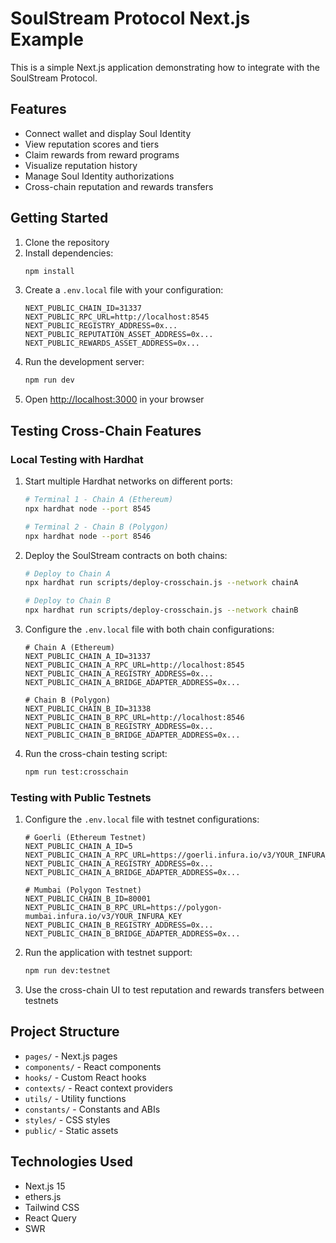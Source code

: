 # SoulStream Protocol Next.js Example

This is a simple Next.js application demonstrating how to integrate with the SoulStream Protocol.

## Features

- Connect wallet and display Soul Identity
- View reputation scores and tiers
- Claim rewards from reward programs
- Visualize reputation history
- Manage Soul Identity authorizations
- Cross-chain reputation and rewards transfers

## Getting Started

1. Clone the repository
2. Install dependencies:
   ```bash
   npm install
   ```
3. Create a `.env.local` file with your configuration:
   ```
   NEXT_PUBLIC_CHAIN_ID=31337
   NEXT_PUBLIC_RPC_URL=http://localhost:8545
   NEXT_PUBLIC_REGISTRY_ADDRESS=0x...
   NEXT_PUBLIC_REPUTATION_ASSET_ADDRESS=0x...
   NEXT_PUBLIC_REWARDS_ASSET_ADDRESS=0x...
   ```
4. Run the development server:
   ```bash
   npm run dev
   ```
5. Open [http://localhost:3000](http://localhost:3000) in your browser

## Testing Cross-Chain Features

### Local Testing with Hardhat

1. Start multiple Hardhat networks on different ports:
   ```bash
   # Terminal 1 - Chain A (Ethereum)
   npx hardhat node --port 8545

   # Terminal 2 - Chain B (Polygon)
   npx hardhat node --port 8546
   ```

2. Deploy the SoulStream contracts on both chains:
   ```bash
   # Deploy to Chain A
   npx hardhat run scripts/deploy-crosschain.js --network chainA

   # Deploy to Chain B
   npx hardhat run scripts/deploy-crosschain.js --network chainB
   ```

3. Configure the `.env.local` file with both chain configurations:
   ```
   # Chain A (Ethereum)
   NEXT_PUBLIC_CHAIN_A_ID=31337
   NEXT_PUBLIC_CHAIN_A_RPC_URL=http://localhost:8545
   NEXT_PUBLIC_CHAIN_A_REGISTRY_ADDRESS=0x...
   NEXT_PUBLIC_CHAIN_A_BRIDGE_ADAPTER_ADDRESS=0x...

   # Chain B (Polygon)
   NEXT_PUBLIC_CHAIN_B_ID=31338
   NEXT_PUBLIC_CHAIN_B_RPC_URL=http://localhost:8546
   NEXT_PUBLIC_CHAIN_B_REGISTRY_ADDRESS=0x...
   NEXT_PUBLIC_CHAIN_B_BRIDGE_ADAPTER_ADDRESS=0x...
   ```

4. Run the cross-chain testing script:
   ```bash
   npm run test:crosschain
   ```

### Testing with Public Testnets

1. Configure the `.env.local` file with testnet configurations:
   ```
   # Goerli (Ethereum Testnet)
   NEXT_PUBLIC_CHAIN_A_ID=5
   NEXT_PUBLIC_CHAIN_A_RPC_URL=https://goerli.infura.io/v3/YOUR_INFURA_KEY
   NEXT_PUBLIC_CHAIN_A_REGISTRY_ADDRESS=0x...
   NEXT_PUBLIC_CHAIN_A_BRIDGE_ADAPTER_ADDRESS=0x...

   # Mumbai (Polygon Testnet)
   NEXT_PUBLIC_CHAIN_B_ID=80001
   NEXT_PUBLIC_CHAIN_B_RPC_URL=https://polygon-mumbai.infura.io/v3/YOUR_INFURA_KEY
   NEXT_PUBLIC_CHAIN_B_REGISTRY_ADDRESS=0x...
   NEXT_PUBLIC_CHAIN_B_BRIDGE_ADAPTER_ADDRESS=0x...
   ```

2. Run the application with testnet support:
   ```bash
   npm run dev:testnet
   ```

3. Use the cross-chain UI to test reputation and rewards transfers between testnets

## Project Structure

- `pages/` - Next.js pages
- `components/` - React components
- `hooks/` - Custom React hooks
- `contexts/` - React context providers
- `utils/` - Utility functions
- `constants/` - Constants and ABIs
- `styles/` - CSS styles
- `public/` - Static assets

## Technologies Used

- Next.js 15
- ethers.js
- Tailwind CSS
- React Query
- SWR
